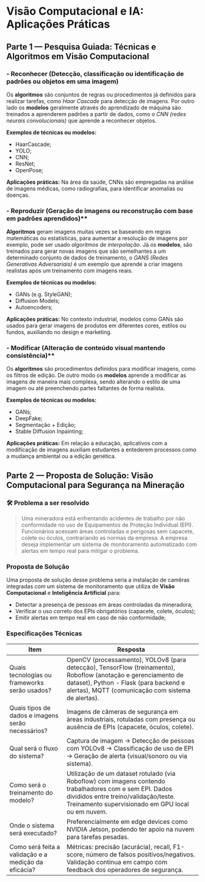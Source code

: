 # Visão Computacional e IA: Aplicações Práticas
## Parte 1 — Pesquisa Guiada: Técnicas e Algoritmos em Visão Computacional

### - Reconhecer (Detecção, classificação ou identificação de padrões ou objetos em uma imagem)
Os **algoritmos** são conjuntos de regras ou procedimentos já definidos para realizar tarefas, como *Haar Cascade* para detecção de imagens. Por outro lado os **modelos** geralmente através do aprendizado de máquina são treinados a aprenderem padrões a partir de dados, como o *CNN (redes neurais convolucionais)* que aprende a reconhecer objetos.  

**Exemplos de técnicas ou modelos:**
- HaarCascade;
- YOLO;
- CNN;
- ResNet;
- OpenPose;

**Aplicações práticas:**
Na área da saúde, CNNs são empregadas na análise de imagens médicas, como radiografias, para identificar anomalias ou doenças.

### - Reproduzir (Geração de imagens ou reconstrução com base em padrões aprendidos)**
**Algoritmos** geram imagens muitas vezes se baseando em regras matemáticas ou estatísticas, para aumentar a resolução de imagens por exemplo, pode ser usado *algoritmos de interpolação*. Já os **modelos**, são treinados para gerar novas imagens que são semelhantes a um determinado conjunto de dados de treinamento, o *GANS (Redes Generativas Adversariais)* é um exemplo que aprende a criar imagens realistas após um treinamento com imagens reais.  

**Exemplos de técnicas ou modelos:**
- GANs (e.g. StyleGAN);
- Diffusion Models;
- Autoencoders;

**Aplicações práticas:**
No contexto industrial, modelos como GANs são usados para gerar imagens de produtos em diferentes cores, estilos ou fundos, auxiliando no design e marketing.

### - Modificar (Alteração de conteúdo visual mantendo consistência)**
Os **algoritmos** são procedimentos definidos para modificar imagens, como os filtros de edição. De outro modo os **modelos** aprende a modificar as imagens de maneira mais complexa, sendo alterando o estilo de uma imagem ou até preenchendo partes faltantes de forma realista.  

**Exemplos de técnicas ou modelos:**
- GANs;
- DeepFake;
- Segmentação + Edição;
- Stable Diffusion Inpainting;

**Aplicações práticas:**
Em relação a educação, aplicativos com a modificação de imagens auxiliam estudantes a entederem processos como a mudança ambiental ou a edição genética.

## Parte 2 — Proposta de Solução: Visão Computacional para Segurança na Mineração
### 🛠 Problema a ser resolvido
> Uma mineradora está enfrentando acidentes de trabalho por não conformidade no uso de
> Equipamentos de Proteção Individual (EPI). Funcionários acessam áreas controladas e
> perigosas sem capacete, colete ou óculos, contrariando as normas da empresa. A empresa deseja
> implementar um sistema de monitoramento automatizado com alertas em tempo real para
> mitigar o problema.

### Proposta de Solução
Uma proposta de solução desse problema seria a instalação de camêras integradas com um sistema de monitoramento que utiliza de **Visão Computacional** e **Inteligência Artificial** para:
- Detectar a presença de pessoas em áreas controladas da mineradora;
- Verificar o uso correto dos EPIs obrigatórios (capacete, colete, óculos);
- Emitir alertas em tempo real em caso de não conformidade;

### Especificações Técnicas
| Item                                                        | Resposta                                                             |
|-------------------------------------------------------------|----------------------------------------------------------------------|
| Quais tecnologias ou frameworks serão usados?               | OpenCV (processamento), YOLOv8 (para detecção), TensorFlow (treinamento), Roboflow (anotação e gerenciamento de dataset), Python - Flask (para backend e alertas), MQTT (comunicação com sistema de alertas). |
| Quais tipos de dados e imagens serão necessários?           | Imagens de câmeras de segurança em áreas industriais, rotuladas com presença ou ausência de EPIs (capacete, óculos, colete). |
| Qual será o fluxo do sistema?                               | Captura de imagem → Detecção de pessoas com YOLOv8 → Classificação de uso de EPI → Geração de alerta (visual/sonoro ou via sistema). |
| Como será o treinamento do modelo?                          | Utilização de um dataset rotulado (via Roboflow) com imagens contendo trabalhadores com e sem EPI. Dados divididos entre treino/validação/teste. Treinamento supervisionado em GPU local ou em nuvem. |
| Onde o sistema será executado?                              | Preferencialmente em edge devices como NVIDIA Jetson, podendo ter apoio na nuvem para tarefas pesadas. |
|Como será feita a validação e a medição da eficácia?         | Métricas: precisão (acurácia), recall, F1-score, número de falsos positivos/negativos. Validação contínua em campo com feedback dos operadores de segurança. |
